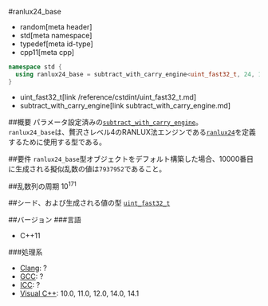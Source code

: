 #ranlux24_base
* random[meta header]
* std[meta namespace]
* typedef[meta id-type]
* cpp11[meta cpp]

```cpp
namespace std {
  using ranlux24_base = subtract_with_carry_engine<uint_fast32_t, 24, 10, 24>;
}
```
* uint_fast32_t[link /reference/cstdint/uint_fast32_t.md]
* subtract_with_carry_engine[link subtract_with_carry_engine.md]

##概要
パラメータ設定済みの[`subtract_with_carry_engine`](subtract_with_carry_engine.md)。  
`ranlux24_base`は、贅沢さレベル4のRANLUX法エンジンである[`ranlux24`](ranlux24.md)を定義するために使用する型である。  
  
##要件
`ranlux24_base`型オブジェクトをデフォルト構築した場合、10000番目に生成される擬似乱数の値は`7937952`であること。


##乱数列の周期
10<sup>171</sup>


##シード、および生成される値の型
[`uint_fast32_t`](/reference/cstdint/uint_fast32_t.md)


##バージョン
###言語
- C++11


###処理系
- [Clang](/implementation.md#clang): ?
- [GCC](/implementation.md#gcc): ?
- [ICC](/implementation.md#icc): ?
- [Visual C++](/implementation.md#visual_cpp): 10.0, 11.0, 12.0, 14.0, 14.1
